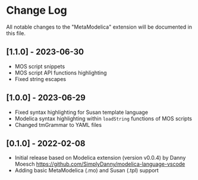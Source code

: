 # Change Log
All notable changes to the "MetaModelica" extension will be documented in this file.

## [1.1.0] - 2023-06-30

  - MOS script snippets
  - MOS script API functions highlighting
  - Fixed string escapes

## [1.0.0] - 2023-06-29

  - Fixed syntax highlighting for Susan template language
  - Modelica syntax highlighting within `loadString` functions of MOS scripts
  - Changed tmGrammar to YAML files

## [0.1.0] - 2022-02-08

  - Initial release based on Modelica extension (version v0.0.4) by Danny Moesch
    https://github.com/SimplyDanny/modelica-language-vscode
  - Adding basic MetaModelica (.mo) and Susan (.tpl) support

